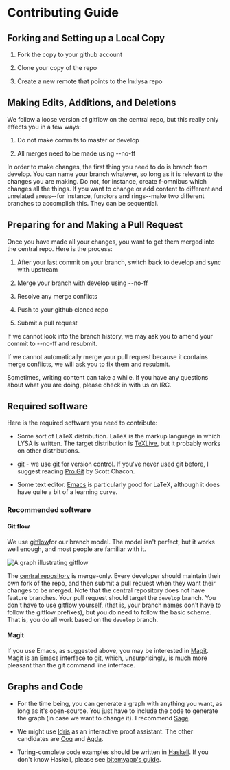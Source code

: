 # Contributing Guide

## Forking and Setting up a Local Copy

1) Fork the copy to your github account

2) Clone your copy of the repo

3) Create a new remote that points to the lm:lysa repo

## Making Edits, Additions, and Deletions

We follow a loose version of gitflow on the central repo, but this really only effects you in a few ways:

1) Do not make commits to master or develop

2) All merges need to be made using --no-ff

In order to make changes, the first thing you need to do is branch from develop. You can name your branch whatever, so long as it is relevant to the changes you are making. Do not, for instance, create f-omnibus which changes all the things. If you want to change or add content to different and unrelated areas--for instance, functors and rings--make two different branches to accomplish this. They can be sequential.

## Preparing for and Making a Pull Request

Once you have made all your changes, you want to get them merged into the central repo. Here is the process:

1) After your last commit on your branch, switch back to develop and sync with upstream

2) Merge your branch with develop using --no-ff

3) Resolve any merge conflicts

4) Push to your github cloned repo

5) Submit a pull request

If we cannot look into the branch history, we may ask you to amend your commit to --no-ff and resubmit.

If we cannot automatically merge your pull request because it contains merge conflicts, we will ask you to fix them and resubmit.

Sometimes, writing content can take a while. If you have any questions about what you are doing, please check in with us on IRC.

## Required software

Here is the required software you need to contribute:

* Some sort of LaTeX distribution. LaTeX is the markup language in which LYSA is
  written. The target distribution is [TeXLive][texlive], but it probably works
  on other distributions.

* [git][gitscm] - we use git for version control. If you've never used git
  before, I suggest reading [Pro Git][progit] by Scott Chacon.

* Some text editor. [Emacs][emacs] is particularly good for LaTeX, although it
  does have quite a bit of a learning curve.

[emacs]: https://www.gnu.org/software/emacs/
[gitscm]: http://git-scm.com/
[progit]: http://git-scm.com/book/en/v2
[texlive]: https://www.tug.org/texlive/

### Recommended software

#### Git flow

We use [gitflow][gitflow]for our branch model. The model isn't perfect, but it
works well enough, and most people are familiar with it.

![A graph illustrating gitflow](http://nvie.com/img/git-model@2x.png)

The [central repository][centrepo] is merge-only. Every developer should
maintain their own fork of the repo, and then submit a pull request when they
want their changes to be merged. Note that the central repository does not have
feature branches. Your pull request should target the `develop` branch.
You don't have to use gitflow yourself, (that is, your branch names
don't have to follow the gitflow prefixes), but you do need to follow
the basic scheme. That is, you do all work based on the `develop`
branch.

[centrepo]: https://github.com/learnmath/lysa
[gitflow]: http://nvie.com/posts/a-successful-git-branching-model/

#### Magit

If you use Emacs, as suggested above, you may be interested in
[Magit][magit]. Magit is an Emacs interface to git, which, unsurprisingly, is
much more pleasant than the git command line interface.

[magit]: https://magit.github.io/

## Graphs and Code

* For the time being, you can generate a graph with anything you want, as long
  as it's open-source. You just have to include the code to generate the graph
  (in case we want to change it). I recommend [Sage][sage].

* We might use [Idris][idris] as an interactive proof assistant. The other
  candidates are [Coq][coq] and [Agda][agda].

* Turing-complete code examples should be written in [Haskell][hs]. If you don't
  know Haskell, please see [bitemyapp's guide][learnhs].

[agda]: http://wiki.portal.chalmers.se/agda/pmwiki.php
[coq]: https://coq.inria.fr/
[hs]: https://www.haskell.org/haskellwiki/Haskell
[idris]: http://www.idris-lang.org/
[learnhs]: https://github.com/bitemyapp/learnhaskell
[sage]: http://www.sagemath.org/
